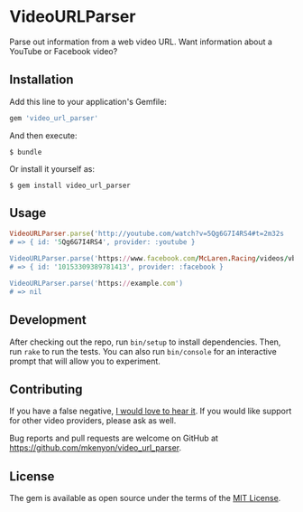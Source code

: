 # VideoURLParser

Parse out information from a web video URL. Want information about a YouTube or
Facebook video?

## Installation

Add this line to your application's Gemfile:

```ruby
gem 'video_url_parser'
```

And then execute:

    $ bundle

Or install it yourself as:

    $ gem install video_url_parser

## Usage

```ruby
VideoURLParser.parse('http://youtube.com/watch?v=5Qg6G7I4RS4#t=2m32s
# => { id: '5Qg6G7I4RS4', provider: :youtube }

VideoURLParser.parse('https://www.facebook.com/McLaren.Racing/videos/vb.12254981412/10153309389781413')
# => { id: '10153309389781413', provider: :facebook }

VideoURLParser.parse('https://example.com')
# => nil
```

## Development

After checking out the repo, run `bin/setup` to install dependencies. Then, run
`rake` to run the tests. You can also run `bin/console` for an
interactive prompt that will allow you to experiment.

## Contributing

If you have a false negative, [I would love to hear
it](https://github.com/mkenyon/video_url_parser/issues/new).
If you would like support for other video providers,
please ask as well.

Bug reports and pull requests are welcome on GitHub at
https://github.com/mkenyon/video_url_parser.


## License

The gem is available as open source under the terms of the [MIT
License](http://opensource.org/licenses/MIT).

